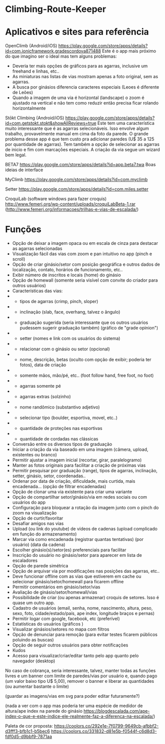 # Climbing-Route-Keeper

# Aplicativos e sites para referência
OpenClimb (Android/iOS)
https://play.google.com/store/apps/details?id=com.ionicframework.gradescordova871488
Este é o app mais próximo do que imagino ser o ideal mas tem alguns problemas:
- Deveria ter mais opções de gráficos para as agarras, inclusive um freehand e linhas, etc..
- As miniaturas nas listas de vias mostram apenas a foto original, sem as agarras.
- A busca por ginásios diferencia caracteres especiais (Leoes é diferente de Leões)
- Quando a imagem de uma via é horizontal (landscape) o zoom é ajustado na vertical e não tem como reduzir então precisa ficar rolando horizontalmente

Stōkt Climbing (Android/iOS)
https://play.google.com/store/apps/details?id=com.getstokt.stokt&showAllReviews=true
Este tem uma característica muito interessante que é as agarras selecionáveis. Isso envolve algum trabalho,
provavelmente manual em cima da foto da parede. O grande problema desse app é que tem custo pra adicionar
paredes (U$ 35 a 125 por quantidade de agarras). Tem também a opção de selecionar as agarras de inicio e fim com marcações especiais. A criação
da via segue um wizard bem legal. 

BETA7
https://play.google.com/store/apps/details?id=app.beta7.twa
Boas ideias de interface

MyClimb
https://play.google.com/store/apps/details?id=com.myclimb

Setter
https://play.google.com/store/apps/details?id=com.miles.setter

CroquiLab (software windows para fazer croquis)
http://www.femerj.org/wp-content/uploads/croquiLabBeta-1.rar
(http://www.femerj.org/informacoes/trilhas-e-vias-de-escalada/)


# Funções
- Opção de deixar a imagem opaca ou em escala de cinza para destacar as agarras selecionadas
- Visualização fácil das vias com zoom e pan intuitivo no app (pinch e scroll)
- Opção de criar ginásio/setor com posição geográfica e outros dados de localização, contato, horários de funcionamento, etc..
- Exibir número de inscritos e locais (home) do ginásio
- Opção de homewall (somente seria visível com convite do criador para outros usuários)
- Características das vias:
- - tipos de agarras (crimp, pinch, sloper)
- - inclinação (slab, face, overhang, talvez o ângulo)
- - graduação sugerida (seria interessante que os outros usuários pudessem sugerir graduação também) (gráfico de "grade opinion")
- - setter (nomes e link com os usuários do sistema)
- - relacionar com o ginásio ou setor (opcional)
- - nome, descrição, betas (oculto com opção de exibir; poderia ter fotos), data de criação
- - somente mãos, mão/pé, etc.. (foot follow hand, free foot, no foot)
- - agarras somente pé
- - agarras extras (solzinho)
- - nome randômico (substantivo adjetivo)
- - selecionar tipo (boulder, esportiva, movel, etc..)
- - quantidade de proteções nas esportivas
- - quantidade de cordadas nas clássicas
- Conversão entre os diversos tipos de graduação
- Iniciar a criação da via baseado em uma imagem (câmera, upload, existentes ou branco)
- Permitir ajustar a imagem inicial (recortar, girar, paralelogramo)
- Manter as fotos originais para facilitar a criação de próximas vias
- Permitir pesquisar por graduação (range), tipos de agarras, inclinação, setter, ginásio, setor, coordenadas..
- Ordenar por data de criação, dificuldade, mais curtida, mais encadenada... (opção de filtrar encadenadas)
- Opção de clonar uma via existente para criar uma variante
- Opção de compartilhar setor/ginásio/via em redes sociais ou com usuários do app
- Configuração para bloquear a rotação da imagem junto com o pinch do zoom na visualização
- Opção de curtir/favoritar
- Desafiar amigos nas vias
- Upload (ou link do youtube) de vídeos de cadenas (upload complicado em função do armazenamento)
- Marcar via como encadenada (registrar quantas tentativas) (por usuário) (data da cadena)
- Escolher ginásio(s)/setor(es) preferenciais para facilitar
- Inscrição do usuário no ginásio/setor para aparecer em lista de escaladores
- Opção de parede simétrica
- Opção de arquivar via por modificações nas posições das agarras, etc..
- Deve funcionar offline com as vias que estiverem em cache ou selecionar ginásio/setor/homewall para ficarem offline
- Permitir comentários em ginásio/setor/vias
- Avaliação de ginásio/setor/homewall/vias
- Possibilidade de criar (ou apenas armazenar) croquis de setores. Isso é quase um outro app.
- Cadastro de usuários (email, senha, nome, nascimento, altura, peso, sexo, foto, cidade/estado/país, ape index, longitude braços e pernas)
- Permitir logar com google, facebook, etc (preferível)
- Estatísticas do usuários (gráficos )
- Visualizar ginásios/setores no mapa com filtros
- Opção de denunciar para remoção (para evitar testes ficarem públicos poluindo as buscas)
- Opção de seguir outros usuários para obter notificações
- Kudos
- Acesso para visualizar/criar/editar tanto pelo app quanto pelo navegador (desktop)

No caso de cobrança, seria interessante, talvez, manter todas as funções livres e um banner com limite de paredes/vias por usuário e,
quando pago (um valor baixo tipo U$ 5,00), remover o banner e liberar as quantidades (ou aumentar bastante o limite)


(guardar as imagens/vias em svg para poder editar futuramente?)

(nada a ver com o app mas poderia ter uma espécie de medidor de altura/ape index na parede do ginásio
https://blogdescalada.com/ape-index-o-que-e-este-indice-ele-realmente-faz-a-diferenca-na-escalada/)

Paleta de cor proposta:
https://coolors.co/292e1e-7f0799-9649cb-afbbf2-d3fff3-bfb1c1-b5bec6
https://coolors.co/331832-d81e5b-f0544f-c6d8d3-fdf0d5-d9bbf9-7871aa
